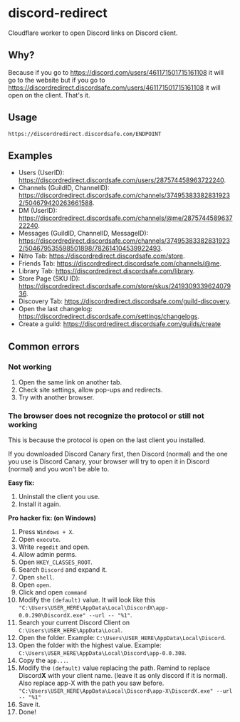 # discord-redirect
Cloudflare worker to open Discord links on Discord client.

## Why?
Because if you go to https://discord.com/users/461171501715161108 it will go to the website but if you go to https://discordredirect.discordsafe.com/users/461171501715161108 it will open on the client. That's it.

## Usage
`https://discordredirect.discordsafe.com/ENDPOINT`

## Examples
* Users (UserID): https://discordredirect.discordsafe.com/users/287574458963722240.
* Channels (GuildID, ChannelID): https://discordredirect.discordsafe.com/channels/374953833828319232/504679420263661588.
* DM (UserID): https://discordredirect.discordsafe.com/channels/@me/287574458963722240.
* Messages (GuildID, ChannelID, MessageID): https://discordredirect.discordsafe.com/channels/374953833828319232/504679535598501898/782614104539922493.
* Nitro Tab: https://discordredirect.discordsafe.com/store.
* Friends Tab: https://discordredirect.discordsafe.com/channels/@me.
* Library Tab: https://discordredirect.discordsafe.com/library.
* Store Page (SKU ID): https://discordredirect.discordsafe.com/store/skus/241930933962407936.
* Discovery Tab: https://discordredirect.discordsafe.com/guild-discovery.
* Open the last changelog: https://discordredirect.discordsafe.com/settings/changelogs.
* Create a guild: https://discordredirect.discordsafe.com/guilds/create

## Common errors
### Not working
1. Open the same link on another tab.
2. Check site settings, allow pop-ups and redirects.
3. Try with another browser.

### The browser does not recognize the protocol or still not working
This is because the protocol is open on the last client you installed.

If you downloaded Discord Canary first, then Discord (normal) and the one you use is Discord Canary, your browser will try to open it in Discord (normal) and you won't be able to.

**Easy fix:**
1. Uninstall the client you use.
2. Install it again.

**Pro hacker fix: (on Windows)**
1. Press `Windows + X`.
2. Open `execute`.
3. Write `regedit` and open.
4. Allow admin perms.
5. Open `HKEY_CLASSES_ROOT`.
6. Search `Discord` and expand it.
7. Open `shell`.
8. Open `open`.
9.  Click and open `command`
10. Modify the `(default)` value. It will look like this `"C:\Users\USER_HERE\AppData\Local\DiscordX\app-0.0.290\DiscordX.exe" --url -- "%1"`.
11. Search your current Discord Client on `C:\Users\USER_HERE\AppData\Local`.
12. Open the folder. Example: `C:\Users\USER_HERE\AppData\Local\Discord`.
13. Open the folder with the highest value. Example: `C:\Users\USER_HERE\AppData\Local\Discord\app-0.0.308`.
14. Copy the `app...`.
15. Modify the `(default)` value replacing the path. Remind to replace Discord**X** with your client name. (leave it as only discord if it is normal). Also replace app-X with the path you saw before. `"C:\Users\USER_HERE\AppData\Local\Discord\app-X\DiscordX.exe" --url -- "%1"`
16. Save it.
17. Done!